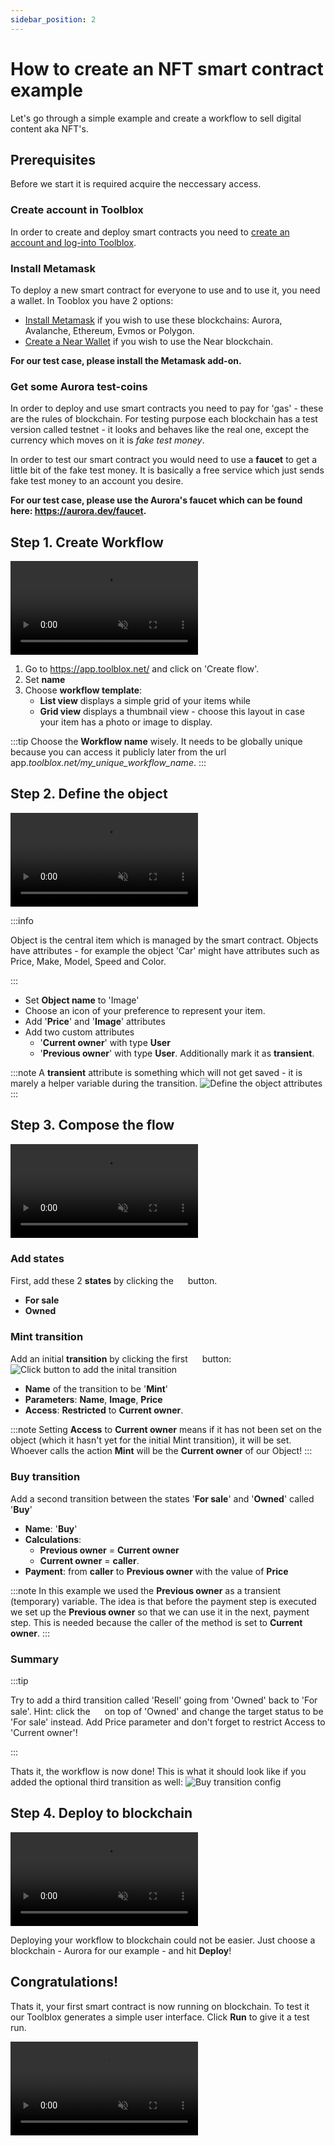 ```yaml
---
sidebar_position: 2
---
```


# How to create an NFT smart contract example

Let's go through a simple example and create a workflow to sell digital content aka NFT's.

## Prerequisites

Before we start it is required acquire the neccessary access.

### Create account in Toolblox

In order to create and deploy smart contracts you need to [create an account and log-into Toolblox](https://app.toolblox.net/authentication/login?returnUrl=https%3A%2F%2Fapp.toolblox.net%2F).

### Install Metamask

To deploy a new smart contract for everyone to use and to use it, you need a wallet. In Tooblox you have 2 options:
* [Install Metamask](https://metamask.io/download/) if you wish to use these blockchains: Aurora, Avalanche, Ethereum, Evmos or Polygon.
* [Create a Near Wallet](https://wallet.testnet.near.org/) if you wish to use the Near blockchain.

**For our test case, please install the Metamask add-on.**

### Get some Aurora test-coins

In order to deploy and use smart contracts you need to pay for 'gas' - these are the rules of blockchain. For testing purpose each blockchain has a test version called testnet - it looks and behaves like the real one, except the currency which moves on it is *fake test money*.

In order to test our smart contract you would need to use a **faucet** to get a little bit of the fake test money. It is basically a free service which just sends fake test money to an account you desire.

**For our test case, please use the Aurora's faucet which can be found here: https://aurora.dev/faucet.**

## Step 1. Create Workflow

<video autoplay="autoplay" playsinline="playsinline" muted="muted" loop="loop" controls="controls">
  <source src="/vid/step0.mp4" type="video/mp4"></source>
   <img src="/img/screens/create_workflow_1.png" title="Your browser does not support the <video> tag"></img>
  Your browser does not support the video tag.
</video>

1. Go to https://app.toolblox.net/ and click on 'Create flow'.
1. Set **name**
1. Choose **workflow template**:
   * **List view** displays a simple grid of your items while
   * **Grid view** displays a thumbnail view - choose this layout in case your item has a photo or image to display.

:::tip
Choose the **Workflow name** wisely. It needs to be globally unique because you can access it publicly later from the url app.*toolblox.net/my_unique_workflow_name*. 
:::

## Step 2. Define the object

<video autoplay="autoplay" playsinline="playsinline" muted="muted" loop="loop" controls="controls">
  <source src="/vid/step1.mp4" type="video/mp4"></source>
   <img src="/img/screens/create_workflow_2.png" title="Your browser does not support the <video> tag"></img>
  Your browser does not support the video tag.
</video>

:::info

Object is the central item which is managed by the smart contract. Objects have attributes - for example the object 'Car' might have attributes such as Price, Make, Model, Speed and Color.

:::


* Set **Object name** to 'Image'
* Choose an icon of your preference to represent your item.
* Add '**Price**' and '**Image**' attributes
* Add two custom attributes
    * '**Current owner**' with type **User**
    * '**Previous owner**' with type **User**. Additionally mark it as **transient**.
    
:::note
A **transient** attribute is something which will not get saved - it is marely a helper variable during the transition.
![Define the object attributes](/img/screens/create_workflow_transient.png)
:::

## Step 3. Compose the flow

<video autoplay="autoplay" playsinline="playsinline" muted="muted" loop="loop" controls="controls">
  <source src="/vid/step3.mp4" type="video/mp4"></source>
   <img src="/img/screens/create_workflow_6.png" title="Your browser does not support the <video> tag"></img>
  Your browser does not support the video tag.
</video>

### Add states

First, add these 2 **states** by clicking the <img src="https://raw.githubusercontent.com/FortAwesome/Font-Awesome/6.x/svgs/solid/circle-plus.svg" width="15" height="15"/> button. 
* **For sale**
* **Owned**

### Mint transition

Add an initial **transition** by clicking the first <img src="https://raw.githubusercontent.com/FortAwesome/Font-Awesome/6.x/svgs/solid/circle-plus.svg" width="15" height="15"/> button: ![Click button to add the inital transition](/img/screens/create_workflow_3.png) 
* **Name** of the transition to be '**Mint**'
* **Parameters**: **Name**, **Image**, **Price**
* **Access**: **Restricted** to **Current owner**.

:::note
Setting **Access** to **Current owner** means if it has not been set on the object (which it hasn't yet for the initial Mint transition), it will be set. Whoever calls the action **Mint** will be the **Current owner** of our Object!
:::

### Buy transition

Add a second transition between the states '**For sale**' and '**Owned**' called '**Buy**'
* **Name**: '**Buy**'
* **Calculations**:
    * **Previous owner** = **Current owner**
    * **Current owner** = **caller**. 
* **Payment**: from **caller** to **Previous owner** with the value of **Price**

:::note
In this example we used the **Previous owner** as a transient (temporary) variable. The idea is that before the payment step is executed we set up the **Previous owner** so that we can use it in the next, payment step. This is needed because the caller of the method is set to **Current owner**.
:::

### Summary

:::tip

Try to add a third transition called 'Resell' going from 'Owned' back to 'For sale'. Hint: click the <img src="https://raw.githubusercontent.com/FortAwesome/Font-Awesome/6.x/svgs/solid/circle-plus.svg" width="15" height="15"/> on top of 'Owned' and change the target status to be 'For sale' instead. Add Price parameter and don't forget to restrict Access to 'Current owner'!

:::

Thats it, the workflow is now done! This is what it should look like if you added the optional third transition as well:
![Buy transition config](/img/screens/create_workflow_6.png) 

## Step 4. Deploy to blockchain

<video autoplay="autoplay" playsinline="playsinline" muted="muted" loop="loop" controls="controls">
  <source src="/vid/step4.mp4" type="video/mp4"></source>
   <img src="/img/screens/create_workflow_6.png" title="Your browser does not support the <video> tag"></img>
  Your browser does not support the video tag.
</video>

Deploying your workflow to blockchain could not be easier. Just choose a blockchain - Aurora for our example - and hit **Deploy**!

## Congratulations!

Thats it, your first smart contract is now running on blockchain. To test it our Toolblox generates a simple user interface. Click **Run** to give it a test run.

<video autoplay="autoplay" playsinline="playsinline" muted="muted" loop="loop" controls="controls">
  <source src="/vid/step5.mp4" type="video/mp4"></source>
   <img src="/img/screens/create_workflow_6.png" title="Your browser does not support the <video> tag"></img>
  Your browser does not support the video tag.
</video>
